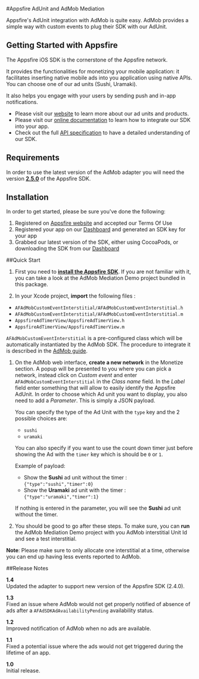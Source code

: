 #Appsfire AdUnit and AdMob Mediation

Appsfire's AdUnit integration with AdMob is quite easy. AdMob provides a simple way with custom events to plug their SDK with our AdUnit.

## Getting Started with Appsfire
The Appsfire iOS SDK is the cornerstone of the Appsfire network.

It provides the functionalities for monetizing your mobile application: it facilitates inserting native mobile ads into you application using native APIs. You can choose one of our ad units (Sushi, Uramaki).

It also helps you engage with your users by sending push and in-app notifications.

- Please visit our [website](http://appsfire.com) to learn more about our ad units and products.<br />
- Please visit our [online documentation](http://docs.appsfire.com/sdk/ios/integration-reference/Introduction) to learn how to integrate our SDK into your app.<br />
- Check out the full [API specification](http://docs.appsfire.com/sdk/ios/api-reference/) to have a detailed understanding of our SDK.

## Requirements
In order to use the latest version of the AdMob adapter you will need the version [**2.5.0**](https://github.com/appsfire/Appsfire-iOS-SDK/releases/tag/2.5.0) of the Appsfire SDK.

## Installation
In order to get started, please be sure you've done the following:

1. Registered on [Appsfire website](http://www.appsfire.com/) and accepted our Terms Of Use
1. Registered your app on our [Dashboard](http://dashboard.appsfire.com/) and generated an SDK key for your app
1. Grabbed our latest version of the SDK, either using CocoaPods, or downloading the SDK from our [Dashboard](http://dashboard.appsfire.com/app/doc)

##Quick Start
1. First you need to [**install the Appsfire SDK**](http://docs.appsfire.com/sdk/ios/integration-reference/Setup_Your_Project). If you are not familiar with it, you can take a look at the AdMob Mediation Demo project bundled in this package.

1. In your Xcode project, **import** the following files :
  - `AFAdMobCustomEventInterstitial/AFAdMobCustomEventInterstitial.h`
  - `AFAdMobCustomEventInterstitial/AFAdMobCustomEventInterstitial.m`
  - `AppsfireAdTimerView/AppsfireAdTimerView.h`
  - `AppsfireAdTimerView/AppsfireAdTimerView.m`

  `AFAdMobCustomEventInterstitial` is a pre-configured class which will be automatically instantiated by the AdMob SDK. The procedure to integrate it is described in the [AdMob guide](https://developers.google.com/mobile-ads-sdk/docs/admob/mediation#ios-customevents).

1. On the AdMob web interface, **create a new network** in the Monetize section. A popup will be presented to you where you can pick a network, instead click on *Custom event* and enter `AFAdMobCustomEventInterstitial` in the *Class name* field. In the *Label* field enter something that will allow to easily identify the Appsfire AdUnit. In order to choose which Ad unit you want to display, you also need to add a *Parameter*. This is simply a JSON payload.

    You can specify the type of the Ad Unit with the `type` key and the 2 possible choices are:  
    - `sushi`  
    - `uramaki`

    You can also specify if you want to use the count down timer just before showing the Ad with the `timer` key which is should be `0` or `1`.

    Example of payload:  
    - Show the **Sushi** ad unit without the timer : `{"type":"sushi","timer":0}`  
    - Show the **Uramaki** ad unit with the timer : `{"type":"uramaki","timer":1}`

    If nothing is entered in the parameter, you will see the **Sushi** ad unit without the timer.

1. You should be good to go after these steps. To make sure, you can **run** the AdMob Mediation Demo project with you AdMob interstitial Unit Id and see a test interstitial.

**Note**: Please make sure to only allocate one interstitial at a time, otherwise you can end up having less events reported to AdMob.

##Release Notes

**1.4**  
Updated the adapter to support new version of the Appsfire SDK (2.4.0).

**1.3**  
Fixed an issue where AdMob would not get properly notified of absence of ads after a `AFAdSDKAdAvailabilityPending` availability status.

**1.2**  
Improved notification of AdMob when no ads are available.

**1.1**  
Fixed a potential issue where the ads would not get triggered during the lifetime of an app.

**1.0**  
Initial release.
